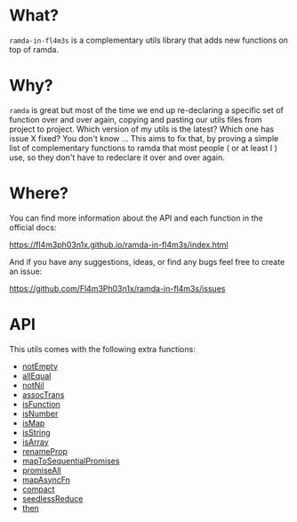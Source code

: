 # What?

`ramda-in-fl4m3s` is a complementary utils library that adds new functions on top of ramda.

# Why?

`ramda` is great but most of the time we end up re-declaring a specific set of function over and over again, copying and pasting our utils files from project to project. 
Which version of my utils is the latest? Which one has issue X fixed? You don't know ... This aims to fix that, by proving a simple list of complementary functions to ramda that most people ( or at least I ) use, so they don't have to redeclare it over and over again.

# Where?

You can find more information about the API and each function in the official docs:

https://fl4m3ph03n1x.github.io/ramda-in-fl4m3s/index.html

And if you have any suggestions, ideas, or find any bugs feel free to create an issue: 

https://github.com/Fl4m3Ph03n1x/ramda-in-fl4m3s/issues

# API

This utils comes with the following extra functions:

 - [notEmpty](https://fl4m3ph03n1x.github.io/ramda-in-fl4m3s/global.html#notEmpty)
 - [allEqual](https://fl4m3ph03n1x.github.io/ramda-in-fl4m3s/global.html#allEqual)
 - [notNil](https://fl4m3ph03n1x.github.io/ramda-in-fl4m3s/global.html#notNil)
 - [assocTrans](https://fl4m3ph03n1x.github.io/ramda-in-fl4m3s/global.html#assocTrans)
 - [isFunction](https://fl4m3ph03n1x.github.io/ramda-in-fl4m3s/global.html#isFunction)
 - [isNumber](https://fl4m3ph03n1x.github.io/ramda-in-fl4m3s/global.html#isNumber)
 - [isMap](https://fl4m3ph03n1x.github.io/ramda-in-fl4m3s/global.html#isMap)
 - [isString](https://fl4m3ph03n1x.github.io/ramda-in-fl4m3s/global.html#isString)
 - [isArray](https://fl4m3ph03n1x.github.io/ramda-in-fl4m3s/global.html#isArray)
 - [renameProp](https://fl4m3ph03n1x.github.io/ramda-in-fl4m3s/global.html#renameProp)
 - [mapToSequentialPromises](https://fl4m3ph03n1x.github.io/ramda-in-fl4m3s/global.html#mapToSequentialPromises)
 - [promiseAll](https://fl4m3ph03n1x.github.io/ramda-in-fl4m3s/global.html#promiseAll)
 - [mapAsyncFn](https://fl4m3ph03n1x.github.io/ramda-in-fl4m3s/global.html#mapAsyncFn)
 - [compact](https://fl4m3ph03n1x.github.io/ramda-in-fl4m3s/global.html#compact)
 - [seedlessReduce](https://fl4m3ph03n1x.github.io/ramda-in-fl4m3s/global.html#seedlessReduce)
 - [then](https://fl4m3ph03n1x.github.io/ramda-in-fl4m3s/global.html#then)
